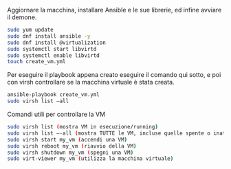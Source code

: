 Aggiornare la macchina, installare Ansible e le sue librerie, ed infine avviare il demone. 
```bash
sudo yum update
sudo dnf install ansible -y
sudo dnf install @virtualization
sudo systemctl start libvirtd
sudo systemctl enable libvirtd
touch create_vm.yml
```
Per eseguire il playbook appena creato eseguire il comando qui sotto, e poi con virsh controllare se la macchina virtuale è stata creata.
```bash
ansible-playbook create_vm.yml
sudo virsh list –all
```
Comandi utili per controllare la VM
```bash
sudo virsh list (mostra VM in esecuzione/running)
sudo virsh list –-all (mostra TUTTE le VM, incluse quelle spente o inattive)
sudo virsh start my_vm (accendi una VM)
sudo virsh reboot my_vm (riavvio della VM)
sudo virsh shutdown my_vm (spegni una VM)
sudo virt-viewer my_vm (utilizza la macchina virtuale)
```
